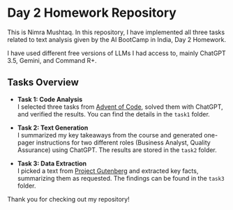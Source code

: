 # Day 2 Homework Repository

This is Nimra Mushtaq. In this repository, I have implemented all three tasks related to text analysis given by the AI BootCamp in India, Day 2 Homework.

I have used different free versions of LLMs I had access to, mainly ChatGPT 3.5, Gemini, and Command R+. 

## Tasks Overview

- **Task 1: Code Analysis**  
  I selected three tasks from [Advent of Code](https://adventofcode.com/), solved them with ChatGPT, and verified the results. You can find the details in the `task1` folder.

- **Task 2: Text Generation**  
  I summarized my key takeaways from the course and generated one-pager instructions for two different roles (Business Analyst, Quality Assurance) using ChatGPT. The results are stored in the `task2` folder.

- **Task 3: Data Extraction**  
  I picked a text from [Project Gutenberg](https://www.gutenberg.org/) and extracted key facts, summarizing them as requested. The findings can be found in the `task3` folder.

Thank you for checking out my repository!
